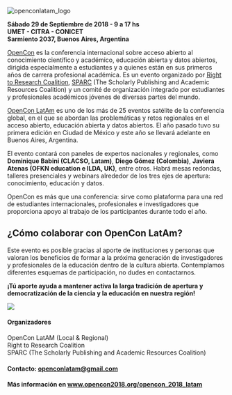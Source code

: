 ![openconlatam_logo](https://github.com/thessaly/openconlatam2018/blob/master/opencon.jpg)

**Sábado 29 de Septiembre de 2018 - 9 a 17 hs**    
**UMET - CITRA - CONICET**    
**Sarmiento 2037, Buenos Aires, Argentina**

[OpenCon](https://www.opencon2018.org) es la conferencia internacional sobre acceso abierto al conocimiento científico y académico, educación abierta y datos abiertos, dirigida especialmente a estudiantes y a quienes están en sus primeros años de carrera profesional académica. Es un evento organizado por [Right to Research Coalition](http://righttoresearch.org/), [SPARC](https://sparcopen.org) (The Scholarly Publishing and Academic Resources Coalition) y un comité de organización integrado por estudiantes y profesionales académicos jóvenes de diversas partes del mundo.

[OpenCon LatAm](https://www.opencon2018.org/opencon_2018_latam) es uno de los más de 25 eventos satélite de la conferencia global, en el que se abordan las problemáticas y retos regionales en el acceso abierto, educación abierta y datos abiertos. El año pasado tuvo su primera edición en Ciudad de México y este año se llevará adelante en Buenos Aires, Argentina.

El evento contará con paneles de expertos nacionales y regionales, como **Dominique Babini (CLACSO, Latam)**, **Diego Gómez (Colombia)**, **Javiera Atenas (OFKN education e ILDA, UK)**, entre otros. Habrá mesas redondas, talleres presenciales y webinars alrededor de los tres ejes de apertura: conocimiento, educación y datos.

OpenCon es más que una conferencia: sirve como plataforma para una red de estudiantes internacionales, profesionales e investigadores que proporciona apoyo al trabajo de los participantes durante todo el año. 

## ¿Cómo colaborar con OpenCon LatAm?

Este evento es posible gracias al aporte de instituciones y personas que valoran los beneficios de formar a la próxima generación de investigadores y profesionales de la educación dentro de la cultura abierta. Contemplamos diferentes esquemas de participación, no dudes en contactarnos.

**¡Tú aporte ayuda a mantener activa la larga tradición de apertura y democratización de la ciencia y la educación en nuestra región!**

[<img src="https://github.com/thessaly/openconlatam2018/blob/master/5895ceb8cba9841eabab6072.png">](https://www.paypal.me/openconlatam)

#### Organizadores
OpenCon LatAM (Local & Regional)    
Right to Research Coalition    
SPARC (The Scholarly Publishing and Academic Resources Coalition)    

#### Contacto: [openconlatam@gmail.com](mailto:openconlatam@gmail.com)

#### Más información en www.opencon2018.org/opencon_2018_latam
